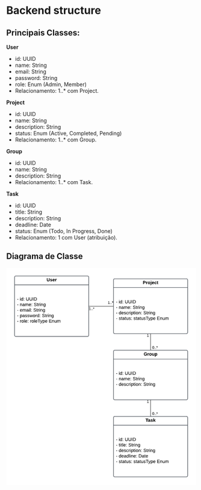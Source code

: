 # Backend structure

## Principais Classes:

**User**
- id: UUID
- name: String
- email: String
- password: String
- role: Enum (Admin, Member)
- Relacionamento: 1..* com Project.

**Project**
- id: UUID
- name: String
- description: String
- status: Enum (Active, Completed, Pending)
- Relacionamento: 1..* com Group.

**Group**
- id: UUID
- name: String
- description: String
- Relacionamento: 1..* com Task.

**Task**
- id: UUID
- title: String
- description: String
- deadline: Date
- status: Enum (Todo, In Progress, Done)
- Relacionamento: 1 com User (atribuição).

## Diagrama de Classe
<img src="./img/DiagramaSolve4u.png" alt="Descrição da Imagem" width="600">
